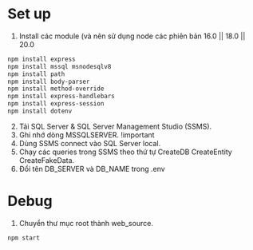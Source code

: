 # Set up
1. Install các module (và nên sử dụng node các phiên bản 16.0 || 18.0 || 20.0 
```bash
npm install express 
npm install mssql msnodesqlv8 
npm install path 
npm install body-parser 
npm install method-override 
npm install express-handlebars 
npm install express-session
npm install dotenv
```
2. Tải SQL Server & SQL Server Management Studio (SSMS).
3. Ghi nhớ dòng MSSQLSERVER. !important
4. Dùng SSMS connect vào SQL Server local.
5. Chạy các queries trong SSMS theo thứ tự CreateDB CreateEntity CreateFakeData.
6. Đổi tên DB_SERVER và DB_NAME trong .env

# Debug
1. Chuyển thư mục root thành web_source. 
```bash
npm start
```
